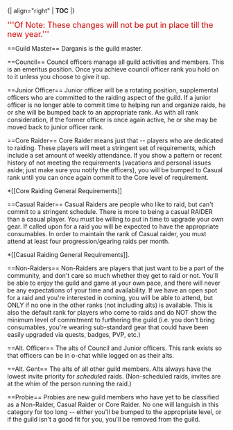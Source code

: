 {| align="right"
  | __TOC__
  |}

<font size="4" color="#CC0000">'''Of Note: These changes will not be put in place till the new year.'''</font>

==Guild Master==
Darganis is the guild master.


==Council==
Council officers manage all guild activities and members. This is an emeritus position. Once you achieve council officer rank you hold on to it unless you choose to give it up.

==Junior Officer==
Junior officer will be a rotating position, supplemental officers who are committed to the raiding aspect of the guild. If a junior officer is no longer able to commit time to helping run and organize raids, he or she will be bumped back to an appropriate rank. As with all rank consideration, if the former officer is once again active, he or she may be moved back to junior officer rank.


==Core Raider==
Core Raider means just that -- players who are dedicated to raiding. These players will meet a stringent set of requirements, which include a set amount of weekly attendance. If you show a pattern or recent history of not meeting the requirements (vacations and personal issues aside; just make sure you notify the officers), you will be bumped to Casual rank until you can once again commit to the Core level of requirement.

*[[Core Raiding General Requirements]]

==Casual Raider==
Casual Raiders are people who like to raid, but can't commit to a stringent schedule. There is more to being a casual RAIDER than a casual player. You must be willing to put in time to upgrade your own gear. If called upon for a raid you will be expected to have the appropriate consumables. In order to maintain the rank of Casual raider, you must attend at least four progression/gearing raids per month.

*[[Casual Raiding General Requirements]].

==Non-Raiders==
Non-Raiders are players that just want to be a part of the community, and don't care so much whether they get to raid or not. You'll be able to enjoy the guild and game at your own pace, and there will never be any expectations of your time and availability. If we have an open spot for a raid and you're interested in coming, you will be able to attend, but ONLY if no one in the other ranks (not including alts) is available. This is also the default rank for players who come to raids and do NOT show the minimum level of commitment to furthering the guild (i.e. you don't bring consumables, you're wearing sub-standard gear that could have been easily upgraded via quests, badges, PVP, etc.)


==Alt. Officer==
The alts of Council and Junior officers. This rank exists so that officers can be in o-chat while logged on as their alts.


==Alt. Gent==
The alts of all other guild members. Alts always have the lowest invite priority for *scheduled* raids. (Non-scheduled raids, invites are at the whim of the person running the raid.)


==Probie==
Probies are new guild members who have yet to be classified as a Non-Raider, Casual Raider or Core Raider. No one will languish in this category for too long -- either you'll be bumped to the appropriate level, or if the guild isn't a good fit for you, you'll be removed from the guild.